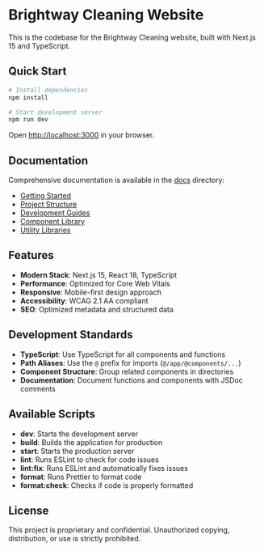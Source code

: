 # Brightway Cleaning Website

This is the codebase for the Brightway Cleaning website, built with Next.js 15 and TypeScript.

## Quick Start

```bash
# Install dependencies
npm install

# Start development server
npm run dev
```

Open [http://localhost:3000](http://localhost:3000) in your browser.

## Documentation

Comprehensive documentation is available in the [docs](./docs) directory:

- [Getting Started](./docs/getting-started.md)
- [Project Structure](./docs/project-structure.md)
- [Development Guides](./docs/guides/README.md)
- [Component Library](./docs/components.md)
- [Utility Libraries](./docs/libraries.md)

## Features

- **Modern Stack**: Next.js 15, React 18, TypeScript
- **Performance**: Optimized for Core Web Vitals
- **Responsive**: Mobile-first design approach
- **Accessibility**: WCAG 2.1 AA compliant
- **SEO**: Optimized metadata and structured data

## Development Standards

- **TypeScript**: Use TypeScript for all components and functions
- **Path Aliases**: Use the `@` prefix for imports (`@/app/@components/...`)
- **Component Structure**: Group related components in directories
- **Documentation**: Document functions and components with JSDoc comments

## Available Scripts

- **dev**: Starts the development server
- **build**: Builds the application for production
- **start**: Starts the production server
- **lint**: Runs ESLint to check for code issues
- **lint:fix**: Runs ESLint and automatically fixes issues
- **format**: Runs Prettier to format code
- **format:check**: Checks if code is properly formatted

## License

This project is proprietary and confidential. Unauthorized copying, distribution, or use is strictly prohibited.
